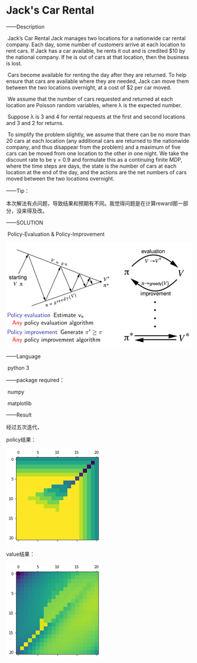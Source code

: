 #              Jack's Car Rental

——Description

​	Jack’s Car Rental Jack manages two locations for a nationwide car rental company. Each day, some number of customers arrive at each location to rent cars. If Jack has a car available, he rents it out and is credited $10 by the national company. If he is out of cars at that location, then the business is lost.

​	Cars become available for renting the day after they are returned. To help ensure that cars are available where they are needed, Jack can move them between the two locations overnight, at a cost of $2 per car moved.

​	We assume that the number of cars requested and returned at each location are Poisson random variables, where λ is the expected number. 

​	Suppose λ is 3 and 4 for rental requests at the first and second locations and 3 and 2 for returns.

​	To simplify the problem slightly, we assume that there can be no more than 20 cars at each location (any additional cars are returned to the nationwide company, and thus disappear from the problem) and a maximum of five cars can be moved from one location to the other in one night. We take the discount rate to be γ = 0.9 and formulate this as a continuing finite MDP, where the time steps are days, the state is the number of cars at each location at the end of the day, and the actions are the net numbers of cars moved between the two locations overnight. 

——Tip：

本次解法有点问题，导致结果和预期有不同。我觉得问题是在计算reward那一部分，没来得及改。

——SOLUTION

​	Policy-Evaluation & Policy-Improvement

![image](https://github.com/Dynmi/Jack-s_Car_Rental/blob/master/img/x.PNG)

——Language

​	python 3

——package required：

​	numpy

​	matplotlib

——Result

经过五次迭代，

policy结果：

![img2](https://github.com/Dynmi/Jack-s_Car_Rental/blob/master/img/1.png)

value结果：

![img3](https://github.com/Dynmi/Jack-s_Car_Rental/blob/master/img/2.png)
